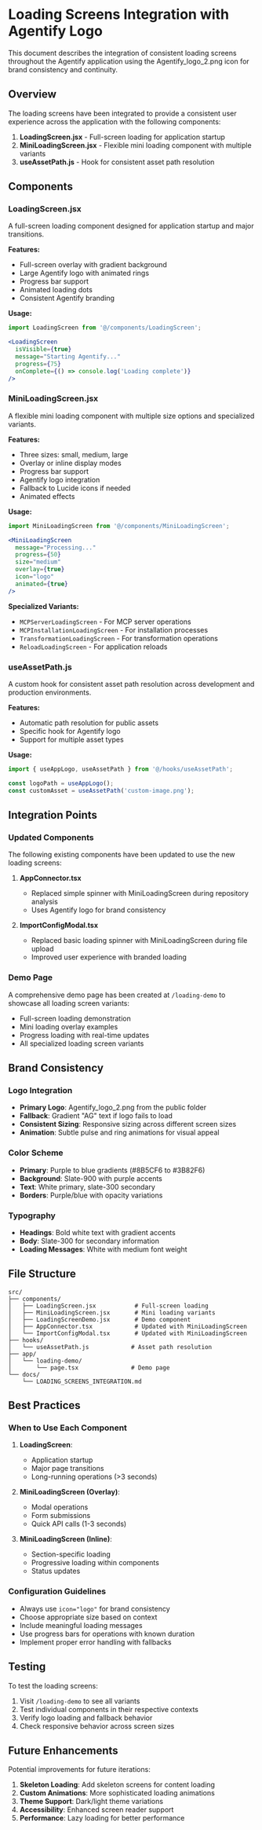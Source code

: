 # Loading Screens Integration with Agentify Logo

This document describes the integration of consistent loading screens throughout the Agentify application using the Agentify_logo_2.png icon for brand consistency and continuity.

## Overview

The loading screens have been integrated to provide a consistent user experience across the application with the following components:

1. **LoadingScreen.jsx** - Full-screen loading for application startup
2. **MiniLoadingScreen.jsx** - Flexible mini loading component with multiple variants
3. **useAssetPath.js** - Hook for consistent asset path resolution

## Components

### LoadingScreen.jsx

A full-screen loading component designed for application startup and major transitions.

**Features:**
- Full-screen overlay with gradient background
- Large Agentify logo with animated rings
- Progress bar support
- Animated loading dots
- Consistent Agentify branding

**Usage:**
```jsx
import LoadingScreen from '@/components/LoadingScreen';

<LoadingScreen 
  isVisible={true}
  message="Starting Agentify..."
  progress={75}
  onComplete={() => console.log('Loading complete')}
/>
```

### MiniLoadingScreen.jsx

A flexible mini loading component with multiple size options and specialized variants.

**Features:**
- Three sizes: small, medium, large
- Overlay or inline display modes
- Progress bar support
- Agentify logo integration
- Fallback to Lucide icons if needed
- Animated effects

**Usage:**
```jsx
import MiniLoadingScreen from '@/components/MiniLoadingScreen';

<MiniLoadingScreen 
  message="Processing..."
  progress={50}
  size="medium"
  overlay={true}
  icon="logo"
  animated={true}
/>
```

**Specialized Variants:**
- `MCPServerLoadingScreen` - For MCP server operations
- `MCPInstallationLoadingScreen` - For installation processes
- `TransformationLoadingScreen` - For transformation operations
- `ReloadLoadingScreen` - For application reloads

### useAssetPath.js

A custom hook for consistent asset path resolution across development and production environments.

**Features:**
- Automatic path resolution for public assets
- Specific hook for Agentify logo
- Support for multiple asset types

**Usage:**
```jsx
import { useAppLogo, useAssetPath } from '@/hooks/useAssetPath';

const logoPath = useAppLogo();
const customAsset = useAssetPath('custom-image.png');
```

## Integration Points

### Updated Components

The following existing components have been updated to use the new loading screens:

1. **AppConnector.tsx**
   - Replaced simple spinner with MiniLoadingScreen during repository analysis
   - Uses Agentify logo for brand consistency

2. **ImportConfigModal.tsx**
   - Replaced basic loading spinner with MiniLoadingScreen during file upload
   - Improved user experience with branded loading

### Demo Page

A comprehensive demo page has been created at `/loading-demo` to showcase all loading screen variants:

- Full-screen loading demonstration
- Mini loading overlay examples
- Progress loading with real-time updates
- All specialized loading screen variants

## Brand Consistency

### Logo Integration

- **Primary Logo**: Agentify_logo_2.png from the public folder
- **Fallback**: Gradient "AG" text if logo fails to load
- **Consistent Sizing**: Responsive sizing across different screen sizes
- **Animation**: Subtle pulse and ring animations for visual appeal

### Color Scheme

- **Primary**: Purple to blue gradients (#8B5CF6 to #3B82F6)
- **Background**: Slate-900 with purple accents
- **Text**: White primary, slate-300 secondary
- **Borders**: Purple/blue with opacity variations

### Typography

- **Headings**: Bold white text with gradient accents
- **Body**: Slate-300 for secondary information
- **Loading Messages**: White with medium font weight

## File Structure

```
src/
├── components/
│   ├── LoadingScreen.jsx           # Full-screen loading
│   ├── MiniLoadingScreen.jsx       # Mini loading variants
│   ├── LoadingScreenDemo.jsx       # Demo component
│   ├── AppConnector.tsx            # Updated with MiniLoadingScreen
│   └── ImportConfigModal.tsx       # Updated with MiniLoadingScreen
├── hooks/
│   └── useAssetPath.js            # Asset path resolution
├── app/
│   └── loading-demo/
│       └── page.tsx               # Demo page
└── docs/
    └── LOADING_SCREENS_INTEGRATION.md
```

## Best Practices

### When to Use Each Component

1. **LoadingScreen**: 
   - Application startup
   - Major page transitions
   - Long-running operations (>3 seconds)

2. **MiniLoadingScreen (Overlay)**:
   - Modal operations
   - Form submissions
   - Quick API calls (1-3 seconds)

3. **MiniLoadingScreen (Inline)**:
   - Section-specific loading
   - Progressive loading within components
   - Status updates

### Configuration Guidelines

- Always use `icon="logo"` for brand consistency
- Choose appropriate size based on context
- Include meaningful loading messages
- Use progress bars for operations with known duration
- Implement proper error handling with fallbacks

## Testing

To test the loading screens:

1. Visit `/loading-demo` to see all variants
2. Test individual components in their respective contexts
3. Verify logo loading and fallback behavior
4. Check responsive behavior across screen sizes

## Future Enhancements

Potential improvements for future iterations:

1. **Skeleton Loading**: Add skeleton screens for content loading
2. **Custom Animations**: More sophisticated loading animations
3. **Theme Support**: Dark/light theme variations
4. **Accessibility**: Enhanced screen reader support
5. **Performance**: Lazy loading for better performance
